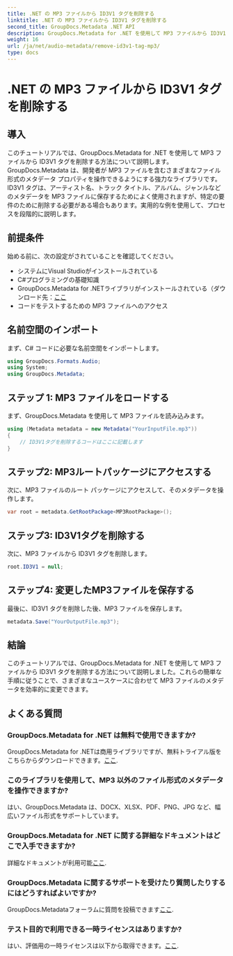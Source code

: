 ```yaml
---
title: .NET の MP3 ファイルから ID3V1 タグを削除する
linktitle: .NET の MP3 ファイルから ID3V1 タグを削除する
second_title: GroupDocs.Metadata .NET API
description: GroupDocs.Metadata for .NET を使用して MP3 ファイルから ID3V1 タグを削除する方法を学びます。実際の例を含む簡単なステップバイステップのガイド。
weight: 16
url: /ja/net/audio-metadata/remove-id3v1-tag-mp3/
type: docs
---
```

# .NET の MP3 ファイルから ID3V1 タグを削除する

## 導入
このチュートリアルでは、GroupDocs.Metadata for .NET を使用して MP3 ファイルから ID3V1 タグを削除する方法について説明します。GroupDocs.Metadata は、開発者が MP3 ファイルを含むさまざまなファイル形式のメタデータ プロパティを操作できるようにする強力なライブラリです。ID3V1 タグは、アーティスト名、トラック タイトル、アルバム、ジャンルなどのメタデータを MP3 ファイルに保存するためによく使用されますが、特定の要件のために削除する必要がある場合もあります。実用的な例を使用して、プロセスを段階的に説明します。
## 前提条件
始める前に、次の設定がされていることを確認してください。
- システムにVisual Studioがインストールされている
- C#プログラミングの基礎知識
-  GroupDocs.Metadata for .NETライブラリがインストールされている（ダウンロード先：[ここ](https://releases.groupdocs.com/metadata/net/）)
- コードをテストするための MP3 ファイルへのアクセス

## 名前空間のインポート
まず、C# コードに必要な名前空間をインポートします。
```csharp
using GroupDocs.Formats.Audio;
using System;
using GroupDocs.Metadata;
```
## ステップ 1: MP3 ファイルをロードする
まず、GroupDocs.Metadata を使用して MP3 ファイルを読み込みます。
```csharp
using (Metadata metadata = new Metadata("YourInputFile.mp3"))
{
    // ID3V1タグを削除するコードはここに記載します
}
```
## ステップ2: MP3ルートパッケージにアクセスする
次に、MP3 ファイルのルート パッケージにアクセスして、そのメタデータを操作します。
```csharp
var root = metadata.GetRootPackage<MP3RootPackage>();
```
## ステップ3: ID3V1タグを削除する
次に、MP3 ファイルから ID3V1 タグを削除します。
```csharp
root.ID3V1 = null;
```
## ステップ4: 変更したMP3ファイルを保存する
最後に、ID3V1 タグを削除した後、MP3 ファイルを保存します。
```csharp
metadata.Save("YourOutputFile.mp3");
```

## 結論
このチュートリアルでは、GroupDocs.Metadata for .NET を使用して MP3 ファイルから ID3V1 タグを削除する方法について説明しました。これらの簡単な手順に従うことで、さまざまなユースケースに合わせて MP3 ファイルのメタデータを効率的に変更できます。

## よくある質問
### GroupDocs.Metadata for .NET は無料で使用できますか?
 GroupDocs.Metadata for .NETは商用ライブラリですが、無料トライアル版をこちらからダウンロードできます。[ここ](https://releases.groupdocs.com/).
### このライブラリを使用して、MP3 以外のファイル形式のメタデータを操作できますか?
はい、GroupDocs.Metadata は、DOCX、XLSX、PDF、PNG、JPG など、幅広いファイル形式をサポートしています。
### GroupDocs.Metadata for .NET に関する詳細なドキュメントはどこで入手できますか?
詳細なドキュメントが利用可能[ここ](https://tutorials.groupdocs.com/metadata/net/).
### GroupDocs.Metadata に関するサポートを受けたり質問したりするにはどうすればよいですか?
 GroupDocs.Metadataフォーラムに質問を投稿できます[ここ](https://forum.groupdocs.com/c/metadata/14).
### テスト目的で利用できる一時ライセンスはありますか?
はい、評価用の一時ライセンスは以下から取得できます。[ここ](https://purchase.groupdocs.com/temporary-license/).
